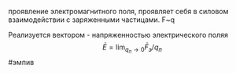 проявление электромагнитного поля, проявляет себя в силовом взаимодействии с заряженными частицами. F~q

Реализуется вектором - напряженностью электрического поляя
$$\bar{E} = \lim_{q_п\to0} \bar{F}_э/q_п$$
#эмпив